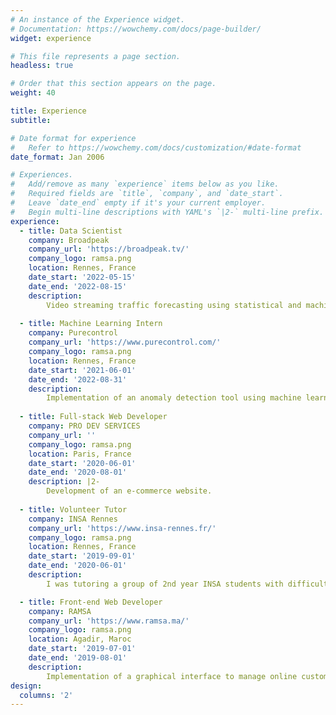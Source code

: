 ```yaml
---
# An instance of the Experience widget.
# Documentation: https://wowchemy.com/docs/page-builder/
widget: experience

# This file represents a page section.
headless: true

# Order that this section appears on the page.
weight: 40

title: Experience
subtitle:

# Date format for experience
#   Refer to https://wowchemy.com/docs/customization/#date-format
date_format: Jan 2006

# Experiences.
#   Add/remove as many `experience` items below as you like.
#   Required fields are `title`, `company`, and `date_start`.
#   Leave `date_end` empty if it's your current employer.
#   Begin multi-line descriptions with YAML's `|2-` multi-line prefix.
experience:
  - title: Data Scientist
    company: Broadpeak
    company_url: 'https://broadpeak.tv/'
    company_logo: ramsa.png
    location: Rennes, France
    date_start: '2022-05-15'
    date_end: '2022-08-15'
    description: 
        Video streaming traffic forecasting using statistical and machine learning tools.
        
  - title: Machine Learning Intern
    company: Purecontrol
    company_url: 'https://www.purecontrol.com/'
    company_logo: ramsa.png
    location: Rennes, France
    date_start: '2021-06-01'
    date_end: '2022-08-31'
    description: 
        Implementation of an anomaly detection tool using machine learning algorithms.
      
  - title: Full-stack Web Developer
    company: PRO DEV SERVICES
    company_url: ''
    company_logo: ramsa.png
    location: Paris, France
    date_start: '2020-06-01'
    date_end: '2020-08-01'
    description: |2-
        Development of an e-commerce website.
      
  - title: Volunteer Tutor
    company: INSA Rennes
    company_url: 'https://www.insa-rennes.fr/'
    company_logo: ramsa.png
    location: Rennes, France
    date_start: '2019-09-01'
    date_end: '2020-06-01'
    description: 
        I was tutoring a group of 2nd year INSA students with difficulties in Mathematics and Computer Science.

  - title: Front-end Web Developer
    company: RAMSA
    company_url: 'https://www.ramsa.ma/'
    company_logo: ramsa.png
    location: Agadir, Maroc
    date_start: '2019-07-01'
    date_end: '2019-08-01'
    description: 
        Implementation of a graphical interface to manage online customers claims.
design:
  columns: '2'
---
```

